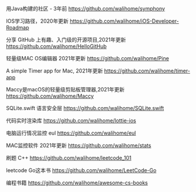 用Java构建的社区 - 3年前
https://github.com/walihome/symphony

IOS学习路径，2020年更新
https://github.com/walihome/iOS-Developer-Roadmap

分享 GitHub 上有趣、入门级的开源项目,2021年更新
https://github.com/walihome/HelloGitHub

轻量级MAC OS编辑器 2021年更新
https://github.com/walihome/Pine

A simple Timer app for Mac, 2021年更新
https://github.com/walihome/timer-app

Maccy是macOS的轻量级剪贴板管理器,2021年更新
https://github.com/walihome/Maccy

SQLite.swift 语言安全层
https://github.com/walihome/SQLite.swift

代码实时渲染库
https://github.com/walihome/lottie-ios

电脑运行情况监控 eul
https://github.com/walihome/eul

MAC监控软件 2021年更新
https://github.com/walihome/stats

刷题 C++
https://github.com/walihome/leetcode_101

leetcode Go这本书
https://github.com/walihome/LeetCode-Go

编程书籍
https://github.com/walihome/awesome-cs-books







